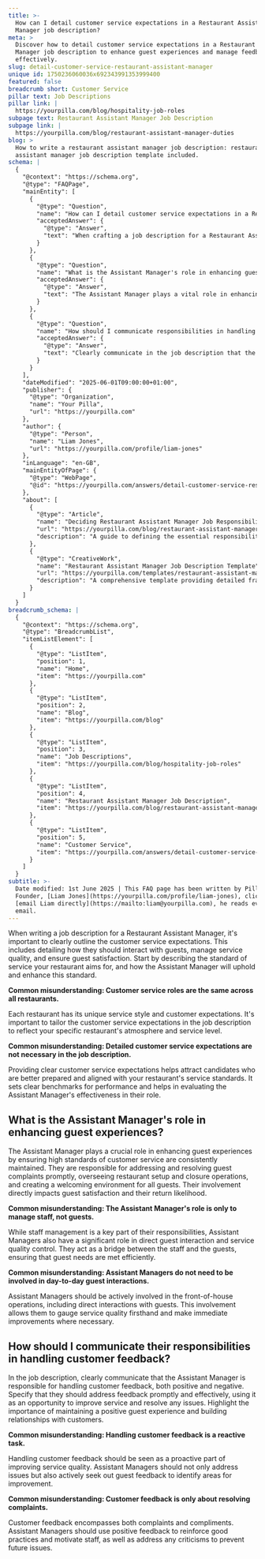 ```yaml
---
title: >-
  How can I detail customer service expectations in a Restaurant Assistant
  Manager job description?
meta: >
  Discover how to detail customer service expectations in a Restaurant Assistant
  Manager job description to enhance guest experiences and manage feedback
  effectively.
slug: detail-customer-service-restaurant-assistant-manager
unique id: 1750236060036x692343991353999400
featured: false
breadcrumb short: Customer Service
pillar text: Job Descriptions
pillar link: |
  https://yourpilla.com/blog/hospitality-job-roles
subpage text: Restaurant Assistant Manager Job Description
subpage link: |
  https://yourpilla.com/blog/restaurant-assistant-manager-duties
blog: >
  How to write a restaurant assistant manager job description: restaurant
  assistant manager job description template included.
schema: |
  {
    "@context": "https://schema.org",
    "@type": "FAQPage",
    "mainEntity": [
      {
        "@type": "Question",
        "name": "How can I detail customer service expectations in a Restaurant Assistant Manager job description?",
        "acceptedAnswer": {
          "@type": "Answer",
          "text": "When crafting a job description for a Restaurant Assistant Manager, clearly outline the customer service expectations. Describe how the Assistant Manager should interact with guests, manage service quality, and ensure guest satisfaction. Specify the service standard your restaurant aims for and detail how the Assistant Manager will uphold and enhance this standard. Tailor the customer service expectations to fit your restaurant's unique style and level of service."
        }
      },
      {
        "@type": "Question",
        "name": "What is the Assistant Manager's role in enhancing guest experiences?",
        "acceptedAnswer": {
          "@type": "Answer",
          "text": "The Assistant Manager plays a vital role in enhancing guest experiences by ensuring high standards of customer service are consistently maintained. They oversee restaurant setup and closure operations, handle guest complaints promptly, and create a welcoming environment for all visitors. Their direct involvement in guest interactions and service quality control significantly influences guest satisfaction and their likelihood of returning."
        }
      },
      {
        "@type": "Question",
        "name": "How should I communicate responsibilities in handling customer feedback in a Restaurant Assistant Manager job description?",
        "acceptedAnswer": {
          "@type": "Answer",
          "text": "Clearly communicate in the job description that the Assistant Manager is responsible for handling customer feedback, both positive and negative. Specify their duty to address feedback promptly and effectively, using it as an opportunity to improve service and resolve issues. Emphasize the proactive aspect of managing feedback to identify and act on improvement opportunities, as well as reinforce and encourage good practices among staff using positive feedback."
        }
      }
    ],
    "dateModified": "2025-06-01T09:00:00+01:00",
    "publisher": {
      "@type": "Organization",
      "name": "Your Pilla",
      "url": "https://yourpilla.com"
    },
    "author": {
      "@type": "Person",
      "name": "Liam Jones",
      "url": "https://yourpilla.com/profile/liam-jones"
    },
    "inLanguage": "en-GB",
    "mainEntityOfPage": {
      "@type": "WebPage",
      "@id": "https://yourpilla.com/answers/detail-customer-service-restaurant-assistant-manager"
    },
    "about": [
      {
        "@type": "Article",
        "name": "Deciding Restaurant Assistant Manager Job Responsibilities and Skills",
        "url": "https://yourpilla.com/blog/restaurant-assistant-manager-duties",
        "description": "A guide to defining the essential responsibilities and skills for a Restaurant Assistant Manager, tailored to specific restaurant needs."
      },
      {
        "@type": "CreativeWork",
        "name": "Restaurant Assistant Manager Job Description Template",
        "url": "https://yourpilla.com/templates/restaurant-assistant-manager-job-description",
        "description": "A comprehensive template providing detailed frameworks for creating job descriptions for Restaurant Assistant Managers."
      }
    ]
  }
breadcrumb_schema: |
  {
    "@context": "https://schema.org",
    "@type": "BreadcrumbList",
    "itemListElement": [
      {
        "@type": "ListItem",
        "position": 1,
        "name": "Home",
        "item": "https://yourpilla.com"
      },
      {
        "@type": "ListItem",
        "position": 2,
        "name": "Blog",
        "item": "https://yourpilla.com/blog"
      },
      {
        "@type": "ListItem",
        "position": 3,
        "name": "Job Descriptions",
        "item": "https://yourpilla.com/blog/hospitality-job-roles"
      },
      {
        "@type": "ListItem",
        "position": 4,
        "name": "Restaurant Assistant Manager Job Description",
        "item": "https://yourpilla.com/blog/restaurant-assistant-manager-duties"
      },
      {
        "@type": "ListItem",
        "position": 5,
        "name": "Customer Service",
        "item": "https://yourpilla.com/answers/detail-customer-service-restaurant-assistant-manager"
      }
    ]
  }
subtitle: >-
  Date modified: 1st June 2025 | This FAQ page has been written by Pilla
  Founder, [Liam Jones](https://yourpilla.com/profile/liam-jones), click to
  [email Liam directly](https://mailto:liam@yourpilla.com), he reads every
  email.
---
```

When writing a job description for a Restaurant Assistant Manager, it's important to clearly outline the customer service expectations. This includes detailing how they should interact with guests, manage service quality, and ensure guest satisfaction. Start by describing the standard of service your restaurant aims for, and how the Assistant Manager will uphold and enhance this standard.

**Common misunderstanding: Customer service roles are the same across all restaurants.**

Each restaurant has its unique service style and customer expectations. It's important to tailor the customer service expectations in the job description to reflect your specific restaurant's atmosphere and service level.

**Common misunderstanding: Detailed customer service expectations are not necessary in the job description.**

Providing clear customer service expectations helps attract candidates who are better prepared and aligned with your restaurant's service standards. It sets clear benchmarks for performance and helps in evaluating the Assistant Manager's effectiveness in their role.

## What is the Assistant Manager's role in enhancing guest experiences?

The Assistant Manager plays a crucial role in enhancing guest experiences by ensuring high standards of customer service are consistently maintained. They are responsible for addressing and resolving guest complaints promptly, overseeing restaurant setup and closure operations, and creating a welcoming environment for all guests. Their involvement directly impacts guest satisfaction and their return likelihood.

**Common misunderstanding: The Assistant Manager's role is only to manage staff, not guests.**

While staff management is a key part of their responsibilities, Assistant Managers also have a significant role in direct guest interaction and service quality control. They act as a bridge between the staff and the guests, ensuring that guest needs are met efficiently.

**Common misunderstanding: Assistant Managers do not need to be involved in day-to-day guest interactions.**

Assistant Managers should be actively involved in the front-of-house operations, including direct interactions with guests. This involvement allows them to gauge service quality firsthand and make immediate improvements where necessary.

## How should I communicate their responsibilities in handling customer feedback?

In the job description, clearly communicate that the Assistant Manager is responsible for handling customer feedback, both positive and negative. Specify that they should address feedback promptly and effectively, using it as an opportunity to improve service and resolve any issues. Highlight the importance of maintaining a positive guest experience and building relationships with customers.

**Common misunderstanding: Handling customer feedback is a reactive task.**

Handling customer feedback should be seen as a proactive part of improving service quality. Assistant Managers should not only address issues but also actively seek out guest feedback to identify areas for improvement.

**Common misunderstanding: Customer feedback is only about resolving complaints.**

Customer feedback encompasses both complaints and compliments. Assistant Managers should use positive feedback to reinforce good practices and motivate staff, as well as address any criticisms to prevent future issues.
